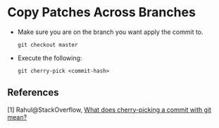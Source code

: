 # Copy Patches Across Branches

* Make sure you are on the branch you want apply the commit to.

  ```shell
  git checkout master
  ```

* Execute the following:

  ```shell
  git cherry-pick <commit-hash>
  ```

## References

[1] Rahul@StackOverflow, [What does cherry-picking a commit with git mean?](http://stackoverflow.com/questions/9339429/what-does-cherry-picking-a-commit-with-git-mean)